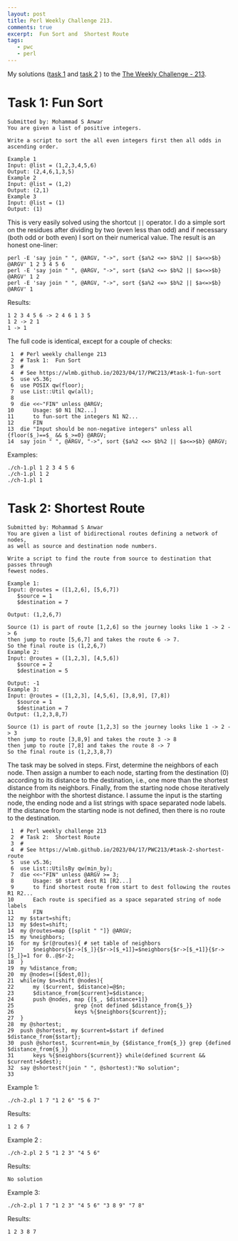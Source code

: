 ```yaml
---
layout: post
title: Perl Weekly Challenge 213.
comments: true
excerpt:  Fun Sort and  Shortest Route
tags:
   - pwc
   - perl
---
```


My solutions
([task 1](https://github.com/wlmb/perlweeklychallenge-club/blob/master/challenge-213/wlmb/perl/ch-1.pl)
and
[task 2](https://github.com/wlmb/perlweeklychallenge-club/blob/master/challenge-213/wlmb/perl/ch-2.pl)
)
to the  [The Weekly Challenge - 213](https://theweeklychallenge.org/blog/perl-weekly-challenge-213).


# Task 1: Fun Sort

    Submitted by: Mohammad S Anwar
    You are given a list of positive integers.

    Write a script to sort the all even integers first then all odds in ascending order.

    Example 1
    Input: @list = (1,2,3,4,5,6)
    Output: (2,4,6,1,3,5)
    Example 2
    Input: @list = (1,2)
    Output: (2,1)
    Example 3
    Input: @list = (1)
    Output: (1)

This is very easily solved using the shortcut `||` operator. I do a
simple sort on the residues after dividing by two (even less than odd)
and if necessary (both odd or both even) I sort on their numerical
value. The result is an honest one-liner:

    perl -E 'say join " ", @ARGV, "->", sort {$a%2 <=> $b%2 || $a<=>$b} @ARGV' 1 2 3 4 5 6
    perl -E 'say join " ", @ARGV, "->", sort {$a%2 <=> $b%2 || $a<=>$b} @ARGV' 1 2
    perl -E 'say join " ", @ARGV, "->", sort {$a%2 <=> $b%2 || $a<=>$b} @ARGV' 1

Results:

    1 2 3 4 5 6 -> 2 4 6 1 3 5
    1 2 -> 2 1
    1 -> 1

The full code is identical, except for a couple of checks:

     1  # Perl weekly challenge 213
     2  # Task 1:  Fun Sort
     3  #
     4  # See https://wlmb.github.io/2023/04/17/PWC213/#task-1-fun-sort
     5  use v5.36;
     6  use POSIX qw(floor);
     7  use List::Util qw(all);
     8
     9  die <<~"FIN" unless @ARGV;
    10      Usage: $0 N1 [N2...]
    11      to fun-sort the integers N1 N2...
    12      FIN
    13  die "Input should be non-negative integers" unless all {floor($_)==$_ && $_>=0} @ARGV;
    14  say join " ", @ARGV, "->", sort {$a%2 <=> $b%2 || $a<=>$b} @ARGV;

Examples:

    ./ch-1.pl 1 2 3 4 5 6
    ./ch-1.pl 1 2
    ./ch-1.pl 1


# Task 2: Shortest Route

    Submitted by: Mohammad S Anwar
    You are given a list of bidirectional routes defining a network of nodes,
    as well as source and destination node numbers.

    Write a script to find the route from source to destination that passes through
    fewest nodes.

    Example 1:
    Input: @routes = ([1,2,6], [5,6,7])
       $source = 1
       $destination = 7

    Output: (1,2,6,7)

    Source (1) is part of route [1,2,6] so the journey looks like 1 -> 2 -> 6
    then jump to route [5,6,7] and takes the route 6 -> 7.
    So the final route is (1,2,6,7)
    Example 2:
    Input: @routes = ([1,2,3], [4,5,6])
       $source = 2
       $destination = 5

    Output: -1
    Example 3:
    Input: @routes = ([1,2,3], [4,5,6], [3,8,9], [7,8])
       $source = 1
       $destination = 7
    Output: (1,2,3,8,7)

    Source (1) is part of route [1,2,3] so the journey looks like 1 -> 2 -> 3
    then jump to route [3,8,9] and takes the route 3 -> 8
    then jump to route [7,8] and takes the route 8 -> 7
    So the final route is (1,2,3,8,7)

The task may be solved in steps. First, determine the neighbors of
each node. Then assign a number to each node, starting from the
destination (0) according to its distance to the destination, i.e.,
one more than the shortest distance from its neighbors. Finally, from
the starting node chose iteratively the neighbor with the shortest
distance. I assume the input is the starting node, the ending node and
a list strings with space separated node labels. If the distance from
the starting node is not defined, then there is no route to the
destination.

     1  # Perl weekly challenge 213
     2  # Task 2:  Shortest Route
     3  #
     4  # See https://wlmb.github.io/2023/04/17/PWC213/#task-2-shortest-route
     5  use v5.36;
     6  use List::UtilsBy qw(min_by);
     7  die <<~"FIN" unless @ARGV >= 3;
     8      Usage: $0 start dest R1 [R2...]
     9      to find shortest route from start to dest following the routes R1 R2...
    10      Each route is specified as a space separated string of node labels
    11      FIN
    12  my $start=shift;
    13  my $dest=shift;
    14  my @routes=map {[split " "]} @ARGV;
    15  my %neighbors;
    16  for my $r(@routes){ # set table of neighbors
    17      $neighbors{$r->[$_]}{$r->[$_+1]}=$neighbors{$r->[$_+1]}{$r->[$_]}=1 for 0..@$r-2;
    18  }
    19  my %distance_from;
    20  my @nodes=([$dest,0]);
    21  while(my $n=shift @nodes){
    22      my ($current, $distance)=@$n;
    23      $distance_from{$current}=$distance;
    24      push @nodes, map {[$_, $distance+1]}
    25                   grep {not defined $distance_from{$_}}
    26                   keys %{$neighbors{$current}};
    27  }
    28  my @shortest;
    29  push @shortest, my $current=$start if defined $distance_from{$start};
    30  push @shortest, $current=min_by {$distance_from{$_}} grep {defined $distance_from{$_}}
    31      keys %{$neighbors{$current}} while(defined $current && $current!=$dest);
    32  say @shortest?(join " ", @shortest):"No solution";
    33

Example 1:

    ./ch-2.pl 1 7 "1 2 6" "5 6 7"

Results:

    1 2 6 7

Example 2 :

    ./ch-2.pl 2 5 "1 2 3" "4 5 6"

Results:

    No solution

Example 3:

    ./ch-2.pl 1 7 "1 2 3" "4 5 6" "3 8 9" "7 8"

Results:

    1 2 3 8 7
